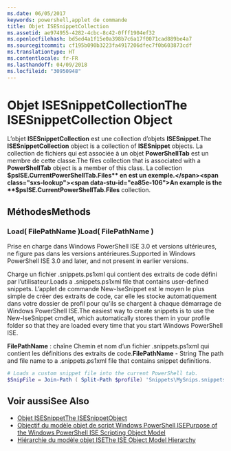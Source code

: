 ```yaml
---
ms.date: 06/05/2017
keywords: powershell,applet de commande
title: Objet ISESnippetCollection
ms.assetid: ae974955-4282-4cbc-8c42-0fff1904ef32
ms.openlocfilehash: bd5ed4a1f15e0a398b7c6a17f0071cad889be4a7
ms.sourcegitcommit: cf195b090b3223fa4917206dfec7f0b603873cdf
ms.translationtype: HT
ms.contentlocale: fr-FR
ms.lasthandoff: 04/09/2018
ms.locfileid: "30950948"
---
```

# <a name="the-isesnippetcollection-object"></a><span data-ttu-id="ea85e-103">Objet ISESnippetCollection</span><span class="sxs-lookup"><span data-stu-id="ea85e-103">The ISESnippetCollection Object</span></span>

<span data-ttu-id="ea85e-104">L’objet **ISESnippetCollection** est une collection d’objets **ISESnippet**.</span><span class="sxs-lookup"><span data-stu-id="ea85e-104">The **ISESnippetCollection** object is a collection of **ISESnippet** objects.</span></span> <span data-ttu-id="ea85e-105">La collection de fichiers qui est associée à un objet **PowerShellTab** est un membre de cette classe.</span><span class="sxs-lookup"><span data-stu-id="ea85e-105">The files collection that is associated with a **PowerShellTab** object is a member of this class.</span></span> <span data-ttu-id="ea85e-106">La collection **$psISE.CurrentPowerShellTab.Files** en est un exemple.</span><span class="sxs-lookup"><span data-stu-id="ea85e-106">An example is the **$psISE.CurrentPowerShellTab.Files** collection.</span></span>

## <a name="methods"></a><span data-ttu-id="ea85e-107">Méthodes</span><span class="sxs-lookup"><span data-stu-id="ea85e-107">Methods</span></span>

### <a name="load-filepathname-"></a><span data-ttu-id="ea85e-108">Load\( FilePathName \)</span><span class="sxs-lookup"><span data-stu-id="ea85e-108">Load\( FilePathName \)</span></span>

<span data-ttu-id="ea85e-109">Prise en charge dans Windows PowerShell ISE 3.0 et versions ultérieures, ne figure pas dans les versions antérieures.</span><span class="sxs-lookup"><span data-stu-id="ea85e-109">Supported in Windows PowerShell ISE 3.0 and later, and not present in earlier versions.</span></span>

<span data-ttu-id="ea85e-110">Charge un fichier .snippets.ps1xml qui contient des extraits de code défini par l’utilisateur.</span><span class="sxs-lookup"><span data-stu-id="ea85e-110">Loads a .snippets.ps1xml file that contains user-defined snippets.</span></span> <span data-ttu-id="ea85e-111">L’applet de commande New-IseSnippet est le moyen le plus simple de créer des extraits de code, car elle les stocke automatiquement dans votre dossier de profil pour qu’ils se chargent à chaque démarrage de Windows PowerShell ISE.</span><span class="sxs-lookup"><span data-stu-id="ea85e-111">The easiest way to create snippets is to use the New-IseSnippet cmdlet, which automatically stores them in your profile folder so that they are loaded every time that you start Windows PowerShell ISE.</span></span>

<span data-ttu-id="ea85e-112">**FilePathName** : chaîne Chemin et nom d’un fichier .snippets.ps1xml qui contient les définitions des extraits de code.</span><span class="sxs-lookup"><span data-stu-id="ea85e-112">**FilePathName** - String The path and file name to a .snippets.ps1xml file that contains snippet definitions.</span></span>

```powershell
# Loads a custom snippet file into the current PowerShell tab.
$SnipFile = Join-Path ( Split-Path $profile) 'Snippets\MySnips.snippets.ps1xml' $psISE.CurrentPowerShellTab.Snippets.Add($SnipPath)
```

## <a name="see-also"></a><span data-ttu-id="ea85e-113">Voir aussi</span><span class="sxs-lookup"><span data-stu-id="ea85e-113">See Also</span></span>

- [<span data-ttu-id="ea85e-114">Objet ISESnippet</span><span class="sxs-lookup"><span data-stu-id="ea85e-114">The ISESnippetObject</span></span>](The-ISESnippetObject.md)
- [<span data-ttu-id="ea85e-115">Objectif du modèle objet de script Windows PowerShell ISE</span><span class="sxs-lookup"><span data-stu-id="ea85e-115">Purpose of the Windows PowerShell ISE Scripting Object Model</span></span>](Purpose-of-the-Windows-PowerShell-ISE-Scripting-Object-Model.md)
- [<span data-ttu-id="ea85e-116">Hiérarchie du modèle objet ISE</span><span class="sxs-lookup"><span data-stu-id="ea85e-116">The ISE Object Model Hierarchy</span></span>](The-ISE-Object-Model-Hierarchy.md)